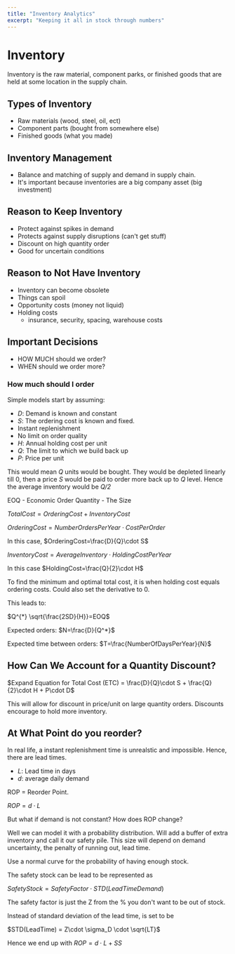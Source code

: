 ```yaml
---
title: "Inventory Analytics"
excerpt: "Keeping it all in stock through numbers"
---
```

# Inventory

Inventory is the raw material, component parks, or finished goods that are held at some location in the supply chain.

## Types of Inventory
- Raw materials (wood, steel, oil, ect)
- Component parts (bought from somewhere else)
- Finished goods (what you made)

## Inventory Management
- Balance and matching of supply and demand in supply chain.  
- It's important because inventories are a big company asset (big investment)


## Reason to Keep Inventory
- Protect against spikes in demand
- Protects against supply disruptions (can't get stuff)
- Discount on high quantity order  
- Good for uncertain conditions

## Reason to Not Have Inventory
- Inventory can become obsolete
- Things can spoil
- Opportunity costs (money not liquid)
- Holding costs
    - insurance, security, spacing, warehouse costs


## Important Decisions
- HOW MUCH should we order?
- WHEN should we order more?


### How much should I order

Simple models start by assuming:
- *D*: Demand is known and constant
- *S*: The ordering cost is known and fixed.
- Instant replenishment
- No limit on order quality
- *H*: Annual holding cost per unit
- *Q*: The limit to which we build back up
- *P*: Price per unit

This would mean *Q* units would be bought. They would be depleted linearly till 0, then a price *S* would be paid to order more back up to *Q* level. Hence the average inventory would be *Q/2*

EOQ - Economic Order Quantity - The Size

$TotalCost=OrderingCost+InventoryCost$

$OrderingCost=NumberOrdersPerYear \cdot CostPerOrder$

In this case, $OrderingCost=\frac{D}{Q}\cdot S$


$InventoryCost=AverageInventory \cdot HoldingCostPerYear$

In this case $HoldingCost=\frac{Q}{2}\cdot H$


To find the minimum and optimal total cost, it is when holding cost equals ordering costs. Could also set the derivative to 0.

This leads to:

$Q^{*} \sqrt{\frac{2SD}{H}}=EOQ$

Expected orders: $N=\frac{D}{Q^*}$

Expected time between orders: $T=\frac{NumberOfDaysPerYear}{N}$



## How Can We Account for a Quantity Discount?

$Expand Equation for Total Cost (ETC) = \frac{D}{Q}\cdot S + \frac{Q}{2}\cdot H + P\cdot D$

This will allow for discount in price/unit on large quantity orders. Discounts encourage to hold more inventory.


## At What Point do you reorder?
In real life, a instant replenishment time is unrealstic and impossible. Hence, there are lead times.

- *L*: Lead time in days
- *d*: average daily demand


ROP = Reorder Point.

$ROP = d\cdot L$

But what if demand is not constant? How does ROP change?

Well we can model it with a probability distribution. Will add a buffer of extra inventory and call it our safety pile. This size will depend on demand uncertainty, the penalty of running out, lead time.

Use a normal curve for the probability of having enough stock.

The safety stock can be lead to be represented as

$Safety Stock = Safety Factor \cdot STD(Lead Time Demand)$

The safety factor is just the Z from the % you don't want to be out of stock.

Instead of standard deviation of the lead time, is set to be

$STD(LeadTime) = Z\cdot \sigma_D \cdot \sqrt{LT}$

Hence we end up with $ROP = d\cdot L + SS$
